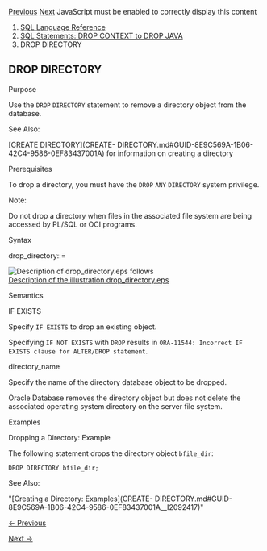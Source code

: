 [Previous](DROP-DIMENSION.md) [Next](DROP-DISKGROUP.md) JavaScript must be
enabled to correctly display this content

  1. [SQL Language Reference ](index.md)
  2. [ SQL Statements: DROP CONTEXT to DROP JAVA](SQL-Statements-DROP-CONTEXT-to-DROP-JAVA.md)
  3. DROP DIRECTORY 

## DROP DIRECTORY

Purpose

Use the `DROP` `DIRECTORY` statement to remove a directory object from the
database.

See Also:

[CREATE DIRECTORY](CREATE-
DIRECTORY.md#GUID-8E9C569A-1B06-42C4-9586-0EF83437001A) for information on
creating a directory

Prerequisites

To drop a directory, you must have the `DROP` `ANY` `DIRECTORY` system
privilege.

Note:

Do not drop a directory when files in the associated file system are being
accessed by PL/SQL or OCI programs.

Syntax

drop_directory::=

![Description of drop_directory.eps
follows](https://docs.oracle.com/en/database/oracle/oracle-database/23/sqlrf/img/drop_directory.gif)  
[Description of the illustration
drop_directory.eps](img_text/drop_directory.md)

Semantics

IF EXISTS

Specify `IF EXISTS` to drop an existing object.

Specifying `IF NOT EXISTS` with `DROP` results in `ORA-11544: Incorrect IF
EXISTS clause for ALTER/DROP statement`.

directory_name

Specify the name of the directory database object to be dropped.

Oracle Database removes the directory object but does not delete the
associated operating system directory on the server file system.

Examples

Dropping a Directory: Example

The following statement drops the directory object `bfile_dir`:

    
    
    DROP DIRECTORY bfile_dir;

See Also:

"[Creating a Directory: Examples](CREATE-
DIRECTORY.md#GUID-8E9C569A-1B06-42C4-9586-0EF83437001A__I2092417)"


[← Previous](DROP-DIMENSION.md)

[Next →](DROP-DISKGROUP.md)
